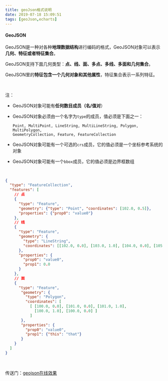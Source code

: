 ```yaml
---
title: geoJson格式说明
date: 2019-07-18 15:09:51
tags: [geoJson,echarts]
---
```


#### GeoJSON

GeoJSON是一种对各种**地理数据结构**进行编码的格式，GeoJSON对象可以表示**几何、特征或者特征集合**。

GeoJSON支持下面几何类型：**点、线、面、多点、多线、多面和几何集合**。

GeoJSON里的**特征包含一个几何对象和其他属性**，特征集合表示一系列特征。

<!--more-->

<br/>



注：

- GeoJSON对象可能有**任何数目成员（名/值对**）

- GeoJSON对象必须由一个名字为`type`的成员，值必须是下面之一：

  ```
  Point, MultiPoint, LineString, MultiLineString, Polygon, MultiPolygon,
  GeometryCollection, Feature, FeatureCollection
  ```

- GeoJSON对象可能有一个可选的`crs`成员，它的值必须是一个坐标参考系统的对象
- GeoJSON对象可能有一个`bbox`成员，它的值必须是边界框数组

<br/>



```json
{
  "type": "FeatureCollection",
  "features": [
    // 点
    {
      "type": "Feature",
      "geometry": {"type": "Point", "coordinates": [102.0, 0.5]},
      "properties": {"prop0": "value0"}
    },
    // 线
    {
      "type": "Feature",
      "geometry": {
        "type": "LineString",
        "coordinates": [[102.0, 0.0], [103.0, 1.0], [104.0, 0.0], [105.0, 1.0]]
      },
      "properties": {
        "prop0": "value0",
        "prop1": 0.0
      }
    },
    // 面
    {
      "type": "Feature",
       "geometry": {
         "type": "Polygon",
         "coordinates": [
           [ [100.0, 0.0], [101.0, 0.0], [101.0, 1.0],
             [100.0, 1.0], [100.0, 0.0] ]
           ]
       },
       "properties": {
         "prop0": "value0",
         "prop1": {"this": "that"}
       }
    }
  ]
}
```

<br/>



传送门：[geojson在线效果](http://geojson.io/)